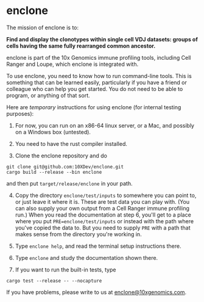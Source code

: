 # enclone

The mission of enclone is to:

**Find and display the clonotypes within single cell VDJ datasets:
groups of cells having the same fully rearranged common ancestor.**

enclone is part of the 10x Genomics immune profiling tools, including
Cell Ranger and Loupe, which enclone is integrated with.

To use enclone, you need to know how to run command-line tools.  This is something that 
can be learned easily, particularly if you have a friend or colleague who can help you
get started.  You do not need to be able to program, or anything of that sort.

Here are *temporary* instructions for using enclone (for internal testing purposes):

1. For now, you can run on an x86-64 linux server, or a Mac, and possibly on a Windows
box (untested).

2. You need to have the rust compiler installed.

3. Clone the enclone repository and do
```
git clone git@github.com:10XDev/enclone.git
cargo build --release --bin enclone
```
and then put `target/release/enclone` in your path.

4. Copy the directory `enclone/test/inputs` to somewhere you can point to, or just leave it 
where it is.  These are test data you can play with.  (You can also supply your own output
from a Cell Ranger immune profiling run.)  When you read the documentation at step 6, you'll 
get to a place where you put `PRE=enclone/test/inputs` or instead with the path where you've
copied the data to.  But you need to supply `PRE` with a path that makes sense from the directory
you're working in.

5. Type `enclone help`, and read the terminal setup instructions there.

6. Type `enclone` and study the documentation shown there.

7. If you want to run the built-in tests, type
```
cargo test --release -- --nocapture
```

If you have problems, please write to us at enclone@10xgenomics.com.

